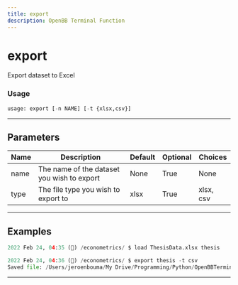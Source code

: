 ```yaml
---
title: export
description: OpenBB Terminal Function
---
```


# export

Export dataset to Excel

### Usage

```python
usage: export [-n NAME] [-t {xlsx,csv}]
```

---

## Parameters

| Name | Description | Default | Optional | Choices |
| ---- | ----------- | ------- | -------- | ------- |
| name | The name of the dataset you wish to export | None | True | None |
| type | The file type you wish to export to | xlsx | True | xlsx, csv |


---

## Examples

```python
2022 Feb 24, 04:35 (🦋) /econometrics/ $ load ThesisData.xlsx thesis

2022 Feb 24, 04:36 (🦋) /econometrics/ $ export thesis -t csv
Saved file: /Users/jeroenbouma/My Drive/Programming/Python/OpenBBTerminal/exports/statistics/thesis_20220224_103614.csv
```
---
